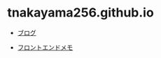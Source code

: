 # tnakayama256.github.io


- [ブログ](https://mapotofu9.github.io/)

- [フロントエンドメモ](./frontend/frontend.md)
